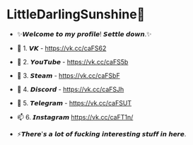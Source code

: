 # LittleDarlingSunshine👋

- ✨𝙒𝙚𝙡𝙘𝙤𝙢𝙚 𝙩𝙤 𝙢𝙮 𝙥𝙧𝙤𝙛𝙞𝙡𝙚! 𝙎𝙚𝙩𝙩𝙡𝙚 𝙙𝙤𝙬𝙣.✨

- 🔭 1. 𝙑𝙆 - https://vk.cc/caFS62

- 🌱 2. 𝙔𝙤𝙪𝙏𝙪𝙗𝙚 - https://vk.cc/caFS5b

- 👯 3. 𝙎𝙩𝙚𝙖𝙢 - https://vk.cc/caFSbF

- 💞️ 4. 𝘿𝙞𝙨𝙘𝙤𝙧𝙙 - https://vk.cc/caFSJh

- 💬 5. 𝙏𝙚𝙡𝙚𝙜𝙧𝙖𝙢 - https://vk.cc/caFSUT

- 📫 6. 𝙄𝙣𝙨𝙩𝙖𝙜𝙧𝙖𝙢 https://vk.cc/caFT1n/

- ⚡𝙏𝙝𝙚𝙧𝙚'𝙨 𝙖 𝙡𝙤𝙩 𝙤𝙛 𝙛𝙪𝙘𝙠𝙞𝙣𝙜 𝙞𝙣𝙩𝙚𝙧𝙚𝙨𝙩𝙞𝙣𝙜 𝙨𝙩𝙪𝙛𝙛 𝙞𝙣 𝙝𝙚𝙧𝙚.
